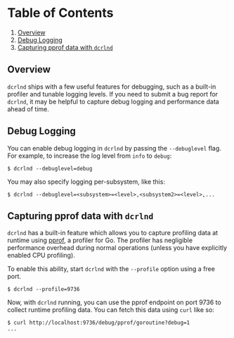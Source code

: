 # Table of Contents
1. [Overview](#overview)
1. [Debug Logging](#debug-logging)
1. [Capturing pprof data with `dcrlnd`](#capturing-pprof-data-with-dcrlnd)

## Overview

`dcrlnd` ships with a few useful features for debugging, such as a built-in
profiler and tunable logging levels. If you need to submit a bug report
for `dcrlnd`, it may be helpful to capture debug logging and performance
data ahead of time.

## Debug Logging

You can enable debug logging in `dcrlnd` by passing the `--debuglevel` flag. For
example, to increase the log level from `info` to `debug`:

```
$ dcrlnd --debuglevel=debug
```

You may also specify logging per-subsystem, like this:

```
$ dcrlnd --debuglevel=<subsystem>=<level>,<subsystem2>=<level>,...
```

## Capturing pprof data with `dcrlnd`

`dcrlnd` has a built-in feature which allows you to capture profiling data at
runtime using [pprof](https://golang.org/pkg/runtime/pprof/), a profiler for
Go. The profiler has negligible performance overhead during normal operations
(unless you have explicitly enabled CPU profiling).

To enable this ability, start `dcrlnd` with the `--profile` option using a free port.

```
$ dcrlnd --profile=9736
```

Now, with `dcrlnd` running, you can use the pprof endpoint on port 9736 to collect
runtime profiling data. You can fetch this data using `curl` like so:

```
$ curl http://localhost:9736/debug/pprof/goroutine?debug=1
...
```
